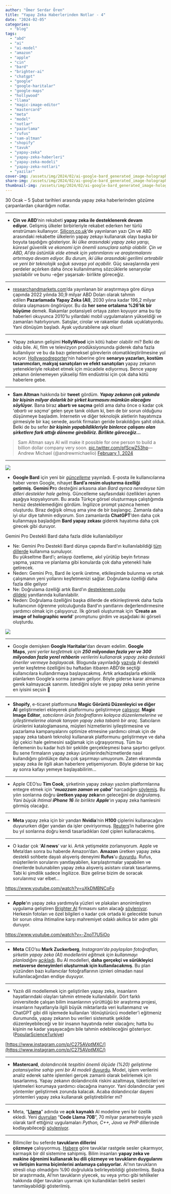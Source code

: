 ```yaml
---
author: "Ömer Serdar Ören"
title: "Yapay Zeka Haberlerinden Notlar - 4"
date: "2024-02-05"
categories: 
  - "blog"
tags: 
  - "abd"
  - "ai"
  - "ai-model"
  - "amazon"
  - "apple"
  - "cin"
  - "bard"
  - "brighter-ai"
  - "chatgpt"
  - "google"
  - "google-haritalar"
  - "google-maps"
  - "hollywood"
  - "llama"
  - "magic-image-editor"
  - "mastercard"
  - "meta"
  - "model"
  - "notlar"
  - "pazarlama"
  - "rufus"
  - "sam-altman"
  - "shopify"
  - "tavuk"
  - "yapay-zeka"
  - "yapay-zeka-haberleri"
  - "yapay-zeka-modeli"
  - "yapay-zeka-notlari"
  - "yazilar"
cover-img: /assets/img/2024/02/ai-google-bard_generated_image-holographic-world-1-1024x1024-1.jpeg
share-img: /assets/img/2024/02/ai-google-bard_generated_image-holographic-world-1-1024x1024-1.jpeg
thumbnail-img: /assets/img/2024/02/ai-google-bard_generated_image-holographic-world-1-1024x1024-1.jpeg
---
```


30 Ocak – 5 Şubat tarihleri arasında yapay zeka haberlerinden gözüme çarpanlardan çıkardığım notlar.

* * *

- **Çin ve ABD**‘nin rekabeti **yapay zeka ile desteklenerek devam ediyor.** Gelişmiş ülkeler birbirleriyle rekabet ederken her türlü enstrümanı kullanıyor. [Silicon.co.uk](https://www.silicon.co.uk/e-innovation/artificial-intelligence/china-ai-us-547783)‘de yayınlanan yazı Çin ve ABD arasındaki rekabette ülkelerin yapay zekayı kullanarak olayı başka bir boyuta taşıdığını gösteriyor. _İki ülke arasındaki yapay zeka yarışı, küresel güvenlik ve ekonomi için önemli sonuçlara sahip olabilir. Çin ve ABD, AI’da üstünlük elde etmek için yatırımlarını ve araştırmalarını artırmaya devam ediyor. Bu durum, iki ülke arasındaki gerilimi artırabilir ve yeni bir teknolojik soğuk savaşa yol açabilir._ Güç savaşlarında yeni perdeler açılırken daha önce kullanılmamış sözcüklerle senaryolar yazılabilir ve bunu -eğer yaşarsak- birlikte göreceğiz.

* * *

- [researchandmarkets.com](https://www.researchandmarkets.com/reports/5301843/artificial-intelligence-ai-in-marketing)‘da yayınlanan bir araştırmaya göre dünya çapında 2022 yılında 30,9 milyar ABD Doları olarak tahmin edilen **Pazarlamada Yapay Zeka (AI)**, 2030 yılına kadar 196,2 milyar dolara ulaşmasını öngörüyor. Bu da **her sene ortalama %26’lık bir büyüme** demek. Rakamlar potansiyeli ortaya zaten koyuyor ama bu tip haberleri okuyunca 2010’lu yıllardaki mobil uygulamaların yükseldiği ve zamanları hatırlıyorum. Satışlar, cirolar ve rakamlar dudak uçuklatıyordu. Yani dönüşüm başladı. Ayak uydurabilene aşk olsun!

* * *

- Yapay zekanın gelişimi **HollyWood** için kötü haber olabilir mi? Belki de oldu bile. AI, film ve televizyon prodüksiyonunda giderek daha fazla kullanılıyor ve bu da bazı geleneksel görevlerin otomatikleştirilmesine yol açıyor. [Hollywoodreporter](https://www.hollywoodreporter.com/business/business-news/ai-hollywood-workers-job-cuts-1235811009/)‘nin haberine göre **senaryo yazarları, kostüm tasarımcıları, makyaj sanatçıları ve efekt sanatçıları** yapay zekanın yetenekleriyle rekabet etmek için mücadele ediyormuş. Bence yapay zekanın önlenemeyen yükselişi film endüstrisi için çok daha kötü haberlere gebe.

* * *

- **Sam Altman** hakkında bir **tweet** gördüm. **_Yapay zekanın çok yakında bir kişinin milyar dolarlık bir şirket kurmasını mümkün olacağını söylüyor._** Bana biraz **abartı ve saçma** geldi ama daha önce o kadar çok ‘_abartı ve saçma_‘ gelen şeye tanık oldum ki, ben de bir sorun olduğunu düşünmeye başladım. İnternetin ve diğer teknolojik aletlerin hayatımıza girmesiyle bir kaç senede, asırlık firmaları geride bırakıldığını şahit olduk. Belki de bu sefer _**bir kişinin yapabildikleriyle binlerce çalışanı olan şirketlere fark attığı döneme girebiliriz. Birlikte göreceğiz…**_

> Sam Altman says AI will make it possible for one person to build a billion dollar company very soon. [pic.twitter.com/pfScwZ53hp](https://t.co/pfScwZ53hp)— Andrew Michael (@andrewmichaelio) [February 1, 2024](https://twitter.com/andrewmichaelio/status/1752909423826067776)

* * *

![](/assets/img/2024/02/ekran-resmi-google-bard-yapay-zeka-gorsel-olusturma-2024-02-01-1024x655-1.png)

- **Google Bard** için yeni bir _[güncelleme](https://bard.google.com/updates)_ yayınladı. E-posta ile kullanıcılarına haber veren Google, nihayet **Bard’a resim oluşturma özelliği getirmiş**. **Gemini Pr**o desteğini arkasına alan _Bard ayrıca neredeyse tüm dilleri destekler hale gelmiş_. Güncelleme sayfasındaki özellikleri aynen aşağıya kopyalıyorum. Bu arada Türkçe görsel oluşturmaya çalıştığımda henüz desteklemediğini gördüm. İngilizce prompt yazınca hemen oluşturdu. Biraz değişik olmuş ama yine de bir başlangıç. Zamanla daha iyi olur diye tahmin ediyorum. Son zamanlarda **ChatGPT**‘den daha çok kullanmaya başladığım **Bard yapay zekası** giderek hayatıma daha çok girecek gibi duruyor.

Gemini Pro Destekli Bard daha fazla dilde kullanılabiliyor

- Ne: Gemini Pro Destekli Bard dünya çapında Bard’ın kullanılabildiği [tüm dillerde](https://support.google.com/bard/?p=gemini_pro_countries) kullanıma sunuluyor.  
    Bu yükseltme Bard’ı; anlayıp özetleme, akıl yürütüp beyin fırtınası yapma, yazma ve planlama gibi konularda çok daha yetenekli hale getirecek.
- Neden: Gemini Pro, Bard ile içerik üretme, etkileşimde bulunma ve ortak çalışmanın yeni yollarını keşfetmenizi sağlar.
Doğrulama özelliği daha fazla dile geliyor
- Ne: Doğrulama özelliği artık Bard’ın [desteklenen çoğu dildeki](https://support.google.com/bard?p=exup_dc_exp) yanıtlarında kullanılabilir.
- Neden: Doğrulama özelliğini başka dillerde de etkinleştirerek daha fazla kullanıcının öğrenme yolculuğunda Bard’ın yanıtlarını değerlendirmesine yardımcı olmak için çalışıyoruz.
İlk görseli oluşturmak için ‘**Create an image of holographic world**‘ promptunu girdim ve aşağıdaki iki görseli oluşturdu.

![](/assets/img/2024/02/ai-google-bard_generated_image-holographic-world-1-1024x1024-1.jpeg)

* * *

- Google demişken **Google Haritalar**‘dan devam edelim. **Google Maps**, _yeni yerler keşfetmek için **250 milyondan fazla yer ve 300 milyondan fazla yerel rehberin** verilerini kullanarak yapay zeka destekli öneriler vermeye başlayacak._ Blogunda yayınladığı [yazıyla](https://blog.google/products/maps/google-maps-generative-ai-local-guides/) AI destekli yerler keşfetme özelliğini bu haftadan itibaren ABD’de seçtiği kullanıcılara kullandırmaya başlayacakmış. Artık arkadaşlarla etkinlik planlarken Google’a sorma zamanı geliyor. Böyle giderse karar almamıza gerek kalmayacak sanırım. İstediğini söyle ve yapay zeka senin yerine en iyisini seçsin 🤔

* * *

- **Shopify**, e-ticaret platformuna **Magic Görüntü Düzenleyici ve diğer AI** geliştirmeleri ekleyerek platformunu geliştirmeye [çalışıyor](https://venturebeat.com/ai/shopify-boosts-its-commerce-platform-with-magic-image-editor-and-other-ai-enhancements/). **Magic Image Editor**, _satıcıların ürün fotoğraflarını kolayca düzenlemelerine ve iyileştirmelerine olanak tanıyan yapay zeka tabanlı bir araç_. Satıcıların ürünlerini kataloglamasına, müşteri hizmetlerini iyileştirmesine ve pazarlama kampanyalarını optimize etmesine yardımcı olmak için de yapay zeka tabanlı teknoloji kullanarak platformunu geliştirmeye ve daha ilgi çekici hale gelmesini sağlamak için uğraşıyormuş. Tüm bu ilerlemenin bu kadar hızlı bir şekilde gerçekleşmesi bana şaşırtıcı geliyor. Bu sene firmaların yapay zekayı ürünlerinde/hizmetlerde nasıl kullandığını gördükçe daha çok şaşırmayı umuyorum. Zaten ekranımda yapay zeka ile ilgili akan haberlere yetişemiyorum. Böyle giderse bir kaç ay sonra kafayı yemeye başlayabilirim…

* * *

- Apple CEO’su **Tim Cook**, şirketinin yapay zekayı yazılım platformlarına entegre etmek için “**_muazzam zaman ve çaba_**” harcadığını [söylemiş](https://www.theverge.com/2024/2/1/24058647/apple-ceo-tim-cook-teases-generative-ai-iphone). Bu yılın sonlarına doğru **üretken yapay zeka**nın geleceğini de _doğrulamış. Yani büyük ihtimal **iPhone 16** ile birlikte **Apple**‘ın_ yapay zeka hamlesini görmüş olacağız.

* * *

- **Meta** yapay zeka için bir yandan **Nvidia**‘nin **H100** çiplerini kullanacağını duyururken diğer yandan da işler çeviriyormuş. [Reuters](https://www.reuters.com/technology/meta-deploy-in-house-custom-chips-this-year-power-ai-drive-memo-2024-02-01/)‘in haberine göre bu yıl sonlarına doğru kendi tasarladıkları özel çipleri kullanacakmış.

* * *

- O kadar çok ‘**AI news**‘ var ki. Artık yetişmekte zorlanıyorum. Apple ve Meta’dan sonra bu haberde Amazon’dan. **Amazon** üretken yapay zeka destekli sohbete dayalı alışveriş deneyimi **Rufus**‘u [duyurdu](https://www.aboutamazon.com/news/retail/amazon-rufus). Rufus, müşterilerin sorularını yanıtlayabilen, karşılaştırmalar yapabilen ve önerilerde bulunabilen yapay zeka alışveriş asistanı olarak tasarlanmış. Tabi ki şimdilik sadece İngilizce. Bize gelirse bizim de soracak sorularımız var elbet…

<https://www.youtube.com/watch?v=uXkDMBNCoFo>

* * *

- **Apple**‘ın yapay zeka yardımıyla yüzleri ve plakaları anonimleştiren uygulama geliştiren [Brighter AI](https://brighter.ai/) firmasını satın alacağı [söyleniyor](https://www.gsmarena.com/apple_is_reportedly_preparing_to_buy_an_ai_startup_to_anonymize_private_data_in_images-news-61466.php). Herkesin fotoları ve özel bilgileri o kadar çok ortada ki gelecekte bunun bir sorun olma ihtimaline karşı mahremiyet odaklı akıllıca bir adım gibi duruyor.

<https://www.youtube.com/watch?v=-ZnoT7U5iOo>

* * *

- **Meta** CEO’su **Mark Zuckerberg**, _Instagram’da paylaşılan fotoğrafları, şirketin yapay zeka (AI) modellerini eğitmek için kullanmayı planladığını_ [açıkladı](https://petapixel.com/2024/02/02/zuckerbergs-going-to-use-your-instagram-photos-to-train-his-ai-machines/). Bu AI modelleri, **daha gerçekçi ve sürükleyici metaverse deneyimleri oluşturmak için kullanılacakmış**. Bu plan yüzünden bazı kullanıcılar fotoğraflarının izinleri olmadan nasıl kullanılacağından endişe duyuyor.

* * *

- Yazılı dili modellemek için geliştirilen yapay zeka, insanların hayatlarındaki olayları tahmin etmede kullanılabilir. Dört farklı üniversitede çalışan bilim insanlarının yürüttüğü bir araştırma projesi, insanların hayatlarıyla ilgili büyük miktarlarda veri kullanmanız ve ChatGPT gibi dili işlemede kullanılan ‘dönüştürücü modeller’i eğitmeniz durumunda, yapay zekanın bu verileri sistematik şekilde düzenleyebileceği ve bir insanın hayatında neler olacağını; hatta bu kişinin ne kadar yaşayacağını bile tahmin edebileceğini gösteriyor. ([PopularScienceTurkiye](https://www.instagram.com/p/C275AVptMXC/))

[https://www.instagram.com/p/C275AVptMXC/](https://www.instagram.com/p/C275AVptMXC/)

* * *

- **Mastercard**, _dolandırıcılık tespitini önemli ölçüde (%20) geliştirme potansiyeline sahip yeni bir AI modeli_ [duyurdu](https://www.mastercard.com/news/press/2024/february/mastercard-supercharges-consumer-protection-with-gen-ai/). Model, işlem verilerini analiz ederek sahte işlemleri gerçek zamanlı olarak belirlemek için tasarlanmış. Yapay zekanın dolandırıcılık riskini azaltmaya, tüketicileri ve işletmeleri korumaya yardımcı olacağına inanıyor. Yani dolandırıcılar yeni yöntemler geliştirmek zorunda kalacak. Acaba dolandırıcılar dayeni yöntemleri yapay zeka kullanarak geliştirebilirler mi?

* * *

- Meta, “**[Llama](https://ai.meta.com/llama/)**” adında ve **açık kaynaklı** AI modeline yeni bir özellik ekledi. Yeni [duyrulan](https://ai.meta.com/resources/models-and-libraries/llama-downloads/) “**Code Llama 70B**”, 70 milyar parametresiyle yazılı olarak tarif ettiğiniz uygulamaları _Python, C++, Java ve PHP_ dillerinde kodlayabileceği [söyleniyor](https://venturebeat.com/ai/meta-releases-code-llama-70b-an-open-source-behemoth-to-rival-private-ai-development/).

* * *

- Bilimciler bu seferde **tavukların dillerini çözmeye** çalışıyormuş. [Habere](https://www.inverse.com/science/scientists-using-ai-to-decode-the-language-of-chickens) göre tavuklar rastgele sesler çıkarmıyor, karmaşık bir dil sistemine sahipmiş. Bilim insanları **yapay zeka ve makine öğrenimi kullanarak bu dili çözmeye ve tavukların duygularını ve iletişim kurma biçimlerini anlamaya çalışıyorlar.** AI’nın tavukların stresli olup olmadığını %90 doğrulukla belirleyebildiği gösterilmiş. Başka bir araştırmada, AI’nın tavukların yiyecek, su veya yırtıcı gibi tehlikeler hakkında diğer tavukları uyarmak için kullandıkları belirli sesleri tanımlayabildiği gösterilmiş.
